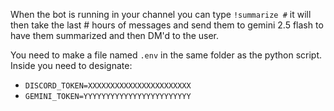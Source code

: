 When the bot is running in your channel you can type `!summarize #` it will then take the last # hours of messages and send them to gemini 2.5 flash to have them summarized and then DM'd to the user.

You need to make a file named `.env` in the same folder as the python script. Inside you need to designate:
* `DISCORD_TOKEN=XXXXXXXXXXXXXXXXXXXXXXX`
* `GEMINI_TOKEN=YYYYYYYYYYYYYYYYYYYYYYYY`
